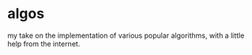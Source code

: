 # algos
my take on the implementation of various popular algorithms, with a little help from the internet.
